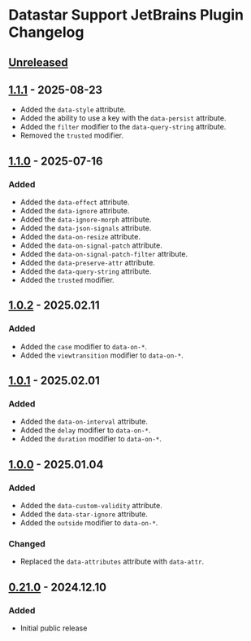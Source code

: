 # Datastar Support JetBrains Plugin Changelog

## [Unreleased]

## [1.1.1] - 2025-08-23

- Added the `data-style` attribute.
- Added the ability to use a key with the `data-persist` attribute.
- Added the `filter` modifier to the `data-query-string` attribute.
- Removed the `trusted` modifier.

## [1.1.0] - 2025-07-16

### Added

- Added the `data-effect` attribute.
- Added the `data-ignore` attribute.
- Added the `data-ignore-morph` attribute.
- Added the `data-json-signals` attribute.
- Added the `data-on-resize` attribute.
- Added the `data-on-signal-patch` attribute.
- Added the `data-on-signal-patch-filter` attribute.
- Added the `data-preserve-attr` attribute.
- Added the `data-query-string` attribute.
- Added the `trusted` modifier.

## [1.0.2] - 2025.02.11

### Added

- Added the `case` modifier to `data-on-*`.
- Added the `viewtransition` modifier to `data-on-*`.

## [1.0.1] - 2025.02.01

### Added

- Added the `data-on-interval` attribute.
- Added the `delay` modifier to `data-on-*`.
- Added the `duration` modifier to `data-on-*`.

## [1.0.0] - 2025.01.04

### Added

- Added the `data-custom-validity` attribute.
- Added the `data-star-ignore` attribute.
- Added the `outside` modifier to `data-on-*`.

### Changed

- Replaced the `data-attributes` attribute with `data-attr`.

## [0.21.0] - 2024.12.10

### Added

- Initial public release

[Unreleased]: https://github.com/starfederation/datastar/tools/intellij-plugin/compare/v1.1.1...HEAD
[1.1.1]: https://github.com/starfederation/datastar/tools/intellij-plugin/compare/v1.1.0...v1.1.1
[1.1.0]: https://github.com/starfederation/datastar/tools/intellij-plugin/compare/v1.0.2...v1.1.0
[1.0.2]: https://github.com/starfederation/datastar/tools/intellij-plugin/compare/v1.0.1...v1.0.2
[1.0.1]: https://github.com/starfederation/datastar/tools/intellij-plugin/compare/v1.0.0...v1.0.1
[1.0.0]: https://github.com/starfederation/datastar/tools/intellij-plugin/compare/v0.21.0...v1.0.0
[0.21.0]: https://github.com/starfederation/datastar/tools/intellij-plugin/commits/v0.21.0
